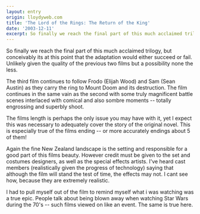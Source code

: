 ```yaml
---
layout: entry
origin: lloydyweb.com
title: 'The Lord of the Rings: The Return of the King'
date: '2003-12-11'
excerpt: So finally we reach the final part of this much acclaimed trilogy, but conceivably its at this point that the adaptation would either succeed or fail. Unlikely given the quality of the previous two films but a possibility none the less.
---
```

So finally we reach the final part of this much acclaimed trilogy, but conceivably its at this point that the adaptation would either succeed or fail. Unlikely given the quality of the previous two films but a possibility none the less.

The third film continues to follow Frodo (Elijah Wood) and Sam (Sean Austin) as they carry the ring to Mount Doom and its destruction. The film continues in the same vain as the second with some truly magnificent battle scenes interlaced with comical and also sombre moments -- totally engrossing and superbly shoot.

The films length is perhaps the only issue you may have with it, yet I expect this was necessary to adequately cover the story of the original novel. This is especially true of the films ending -- or more accurately endings about 5 of them!

Again the fine New Zealand landscape is the setting and responsible for a good part of this films beauty. However credit must be given to the set and costumes designers, as well as the special effects artists. I've heard cast members (realistically given the progress of technology) saying that although the film will stand the test of time, the effects may not. I cant see how, because they are extremely realistic.

I had to pull myself out of the film to remind myself what i was watching was a true epic. People talk about being blown away when watching Star Wars during the 70's -- such films viewed on like an event. The same is true here.